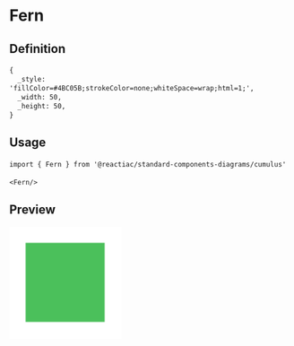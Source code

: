 # Fern

## Definition

```
{
  _style: 'fillColor=#4BC05B;strokeColor=none;whiteSpace=wrap;html=1;',
  _width: 50,
  _height: 50,
}
```

## Usage

```
import { Fern } from '@reactiac/standard-components-diagrams/cumulus'

<Fern/>
```

## Preview

<img src="./fern.png" width="200"/>
